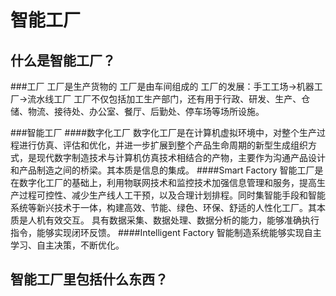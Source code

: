 # 智能工厂

## 什么是智能工厂？

###工厂
工厂是生产货物的
工厂是由车间组成的
工厂的发展：手工工场→机器工厂→流水线工厂
工厂不仅包括加工生产部门，还有用于行政、研发、生产、仓储、物流、接待处、办公室、餐厅、后勤处、停车场等场所设施。

###智能工厂
####数字化工厂
数字化工厂是在计算机虚拟环境中，对整个生产过程进行仿真、评估和优化，并进一步扩展到整个产品生命周期的新型生成组织方式，是现代数字制造技术与计算机仿真技术相结合的产物，主要作为沟通产品设计和产品制造之间的桥梁。其本质是信息的集成。
####Smart Factory
智能工厂是在数字化工厂的基础上，利用物联网技术和监控技术加强信息管理和服务，提高生产过程可控性、减少生产线人工干预，以及合理计划排程。同时集智能手段和智能系统等新兴技术于一体，构建高效、节能、绿色、环保、舒适的人性化工厂。其本质是人机有效交互。
具有数据采集、数据处理、数据分析的能力，能够准确执行指令，能够实现闭环反馈。
####Intelligent Factory
智能制造系统能够实现自主学习、自主决策，不断优化。
## 智能工厂里包括什么东西？